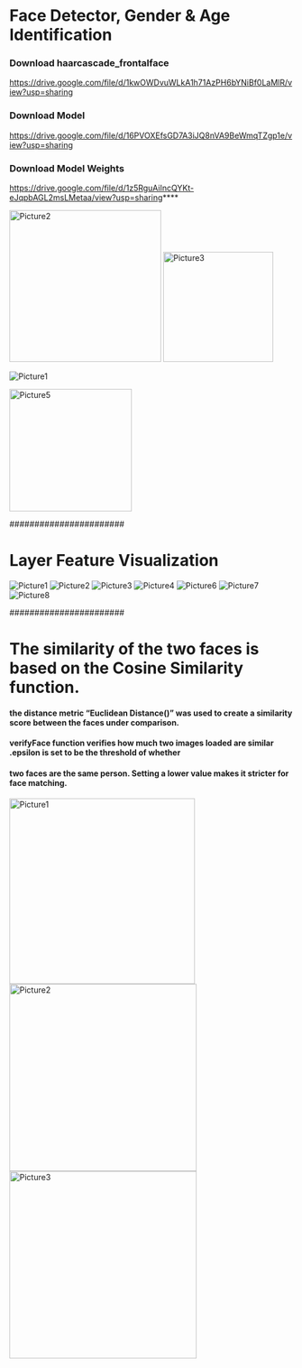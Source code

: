 # Face Detector, Gender & Age Identification


### Download haarcascade_frontalface

https://drive.google.com/file/d/1kwOWDvuWLkA1h71AzPH6bYNiBf0LaMlR/view?usp=sharing

### Download Model

https://drive.google.com/file/d/16PVOXEfsGD7A3iJQ8nVA9BeWmqTZgp1e/view?usp=sharing

### Download Model Weights

https://drive.google.com/file/d/1z5RguAiIncQYKt-eJqpbAGL2msLMetaa/view?usp=sharing****

<img width="269" alt="Picture2" src="https://github.com/arminn84/Machine-Learning/assets/150948007/10603a67-ee43-42e7-bf67-187ea67ced3d">


<img width="195" alt="Picture3" src="https://github.com/arminn84/Machine-Learning/assets/150948007/49bc86df-6423-4597-91e5-7ca2fe8647ad">


![Picture1](https://github.com/arminn84/Machine-Learning/assets/150948007/4a85ee81-50a7-430c-b3ed-44c5ebf58971)


<img width="217" alt="Picture5" src="https://github.com/arminn84/Machine-Learning/assets/150948007/c1e35eec-2672-4c9d-9e36-7e2ca41b9bbb">

#######################

# Layer Feature Visualization


![Picture1](https://github.com/arminn84/Machine-Learning/assets/150948007/a5729556-0af2-41ed-9fe1-caf98f082219)
![Picture2](https://github.com/arminn84/Machine-Learning/assets/150948007/ba32d1a9-7109-4472-a2b2-c177f649ae80)
![Picture3](https://github.com/arminn84/Machine-Learning/assets/150948007/2b74af32-8d3f-4487-88f9-646e33bcd384)
![Picture4](https://github.com/arminn84/Machine-Learning/assets/150948007/f90e4432-209c-439e-b722-7591f8229495)
![Picture6](https://github.com/arminn84/Machine-Learning/assets/150948007/463d913f-b933-4cf4-8b70-5e4c970b427a)
![Picture7](https://github.com/arminn84/Machine-Learning/assets/150948007/4dde9253-3699-4486-9e97-5ae8624ac76f)
![Picture8](https://github.com/arminn84/Machine-Learning/assets/150948007/b4cb2483-ae7a-4c10-9ad5-08dbb41421d9)

#######################
# The similarity of the two faces is based on the Cosine Similarity function.


#### the distance metric “Euclidean Distance()” was used to create a similarity score between the faces under comparison.

#### verifyFace function verifies how much two images loaded are similar  .epsilon is set to be the threshold of whether 

#### two faces are the same person. Setting a lower value makes it stricter for face matching.


<img width="329" alt="Picture1" src="https://github.com/arminn84/Machine-Learning/assets/150948007/7f0c3903-d392-436d-a90f-d92ea2d3d0b0">
<img width="332" alt="Picture2" src="https://github.com/arminn84/Machine-Learning/assets/150948007/b05c7c25-2114-474e-b686-012c443df474">
<img width="332" alt="Picture3" src="https://github.com/arminn84/Machine-Learning/assets/150948007/b04db47a-6845-41ef-8841-4163cd7269c4">













